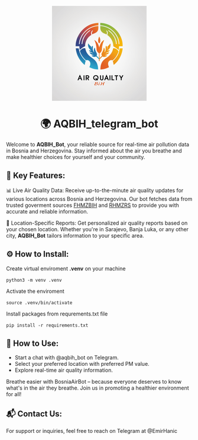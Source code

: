 <div align=center>

![PROJECT LOGO](logo_256.png) 

# 🌍 AQBIH_telegram_bot
</div>

Welcome to **AQBIH_Bot**, your reliable source for real-time air pollution data in Bosnia and Herzegovina. Stay informed about the air you breathe and make healthier choices for yourself and your community.

## 🔑 Key Features:

📊 Live Air Quality Data: Receive up-to-the-minute air quality updates for various locations across Bosnia and Herzegovina. Our bot fetches data from trusted goverment sources [FHMZBIH](https://fhmzbih.gov.ba/) and [RHMZRS](https://rhmzrs.com/) to provide you with accurate and reliable information.

📍 Location-Specific Reports: Get personalized air quality reports based on your chosen location. Whether you're in Sarajevo, Banja Luka, or any other city, **AQBIH_Bot** tailors information to your specific area.

<!-- 📈 Historical Trends: Track the historical trends of air quality in your region. Understand how pollution levels change over time and plan your activities accordingly. -->

<!-- 🚦 Alerts and Notifications: Set up personalized alerts to receive notifications when air quality reaches certain thresholds. Be proactive in managing your exposure to pollutants. -->

<!-- 🌐 Educational Insights: BosniaAirBot not only provides data but also offers educational insights into the impact of air pollution on health. Learn about the pollutants, their sources, and ways to minimize exposure. -->

## ⚙️ How to Install:

Create virtual enviroment **.venv** on your machine 

    python3 -m venv .venv

Activate the enviroment

    source .venv/bin/activate

Install packages from requrements.txt file

    pip install -r requirements.txt

## 📖 How to Use:

- Start a chat with @aqbih_bot on Telegram.
- Select your preferred location with preferred PM value.
- Explore real-time air quality information.

Breathe easier with BosniaAirBot – because everyone deserves to know what's in the air they breathe. 
Join us in promoting a healthier environment for all!

## 📬 Contact Us:
For support or inquiries, feel free to reach on Telegram at @EmirHanic

